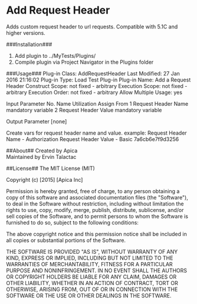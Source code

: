 # Add Request Header
Adds custom request header to url requests.
Compatible with 5.1C and higher versions. 

###Installation###
1. Add plugin to ../MyTests/Plugins/
2. Compile plugin via Project Navigator in the Plugins folder

###Usage###
Plug-in Class: AddRequestHeader
 Last Modified: 	 27 Jan 2016 21:16:02 
 Plug-in Type: 	 Load Test Plug-in 
 Plug-in Name: 	 Add a Request Header 
 Construct Scope: 	 not fixed - arbitrary 
 Execution Scope: 	 not fixed - arbitrary 
 Execution Order: 	 not fixed - arbitrary 
 Allow Multiple Usage: 	 yes 
 
Input Parameter
 No. 	 Name 	 Utilization 	 Assign From 
 1 	 Request Header Name 	 mandatory 	 variable 
 2 	 Request Header Value 	 mandatory 	 variable 
 
Output Parameter
[none]

Create vars for request header name and value. 
example:
Request Header Name - Authorization
Request Header Value - Basic 7a6cb6e7f9d3256

##About##
Created by Apica  
Maintained by Ervin Talactac

##License##
The MIT License (MIT)

Copyright (c) [2015] [Apica Inc]

Permission is hereby granted, free of charge, to any person obtaining a copy
of this software and associated documentation files (the "Software"), to deal
in the Software without restriction, including without limitation the rights
to use, copy, modify, merge, publish, distribute, sublicense, and/or sell
copies of the Software, and to permit persons to whom the Software is
furnished to do so, subject to the following conditions:

The above copyright notice and this permission notice shall be included in all
copies or substantial portions of the Software.

THE SOFTWARE IS PROVIDED "AS IS", WITHOUT WARRANTY OF ANY KIND, EXPRESS OR
IMPLIED, INCLUDING BUT NOT LIMITED TO THE WARRANTIES OF MERCHANTABILITY,
FITNESS FOR A PARTICULAR PURPOSE AND NONINFRINGEMENT. IN NO EVENT SHALL THE
AUTHORS OR COPYRIGHT HOLDERS BE LIABLE FOR ANY CLAIM, DAMAGES OR OTHER
LIABILITY, WHETHER IN AN ACTION OF CONTRACT, TORT OR OTHERWISE, ARISING FROM,
OUT OF OR IN CONNECTION WITH THE SOFTWARE OR THE USE OR OTHER DEALINGS IN THE
SOFTWARE.